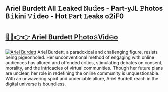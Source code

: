 ## Ariel Burdett All 𝙻eaked 𝙽u𝚍es - Part-yJL 𝙿hotos B𝚒kini 𝚅𝚒deo - Hot 𝙿art 𝙻eaks o2iF0

# <h2><a href="http://ld22nni.urlbe.top/?page=Ariel+Burdett">🔗🔗👉👉 Ariel Burdett P𝚑oto𝚜Vid𝚎o</a></h2>

[![Ariel Burdett](https://i.imgur.com/eBuTRDB.gif)](http://ld22nni.urlbe.top/?page=Ariel+Burdett)
Ariel Burdett, a paradoxical and challenging figure, resists being pigeonholed. Her unconventional method of engaging with online audiences has allured and offended critics, stimulating debates on consent, morality, and the intricacies of virtual communities. Though her future plans are unclear, her role in redefining the online community is unquestionable. With an unwavering spirit and undeniable allure, Ariel Burdett reach in the digital universe is boundless.
